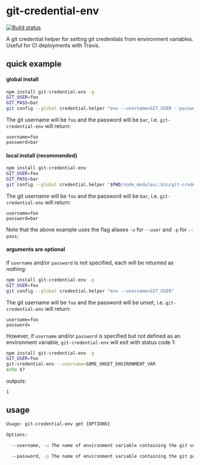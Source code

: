 # git-credential-env

[![Build status][build-badge]][build-href]


A git credential helper for setting git credentials from environment variables. Useful for CI deployments with Travis.


## quick example
#### global install
```bash
npm install git-credential-env -g
GIT_USER=foo
GIT_PASS=bar
git config --global credential.helper "env --username=GIT_USER --password=GIT_PASS"
```

The git username will be `foo` and the password will be `bar`, i.e. `git-credential-env` will return:

```
username=foo
password=bar
```

#### local install (recommended)
```bash
npm install git-credential-env
GIT_USER=foo
GIT_PASS=bar
git config --global credential.helper "$PWD/node_modules/.bin/git-credential-env -u=GIT_USER -p=GIT_PASS"
```

The git username will be `foo` and the password will be `bar`, i.e. `git-credential-env` will return:

```
username=foo
password=bar
```

Note that the above example uses the flag aliases `-u` for `--user` and `-p` for `--pass`;

#### arguments are optional
If `username` and/or `password` is not specified, each will be returned as nothing:
```bash
npm install git-credential-env -g
GIT_USER=foo
git config --global credential.helper "env --username=GIT_USER"
```

The git username will be `foo` and the password will be unset, i.e. `git-credential-env` will return:

```
username=foo
password=
```

However, if `username` and/or `password` is specified but not defined as an environment variable, `git-credential-env` will exit with status code 1:

```bash
npm install git-credential-env -g
GIT_USER=foo
git-credential-env --username=SOME_UNSET_ENVIRONMENT_VAR
echo $?
```

outputs:

```
1
```


## usage
```bash
Usage: git-credential-env get {OPTIONS}

Options:

  --username, -u The name of environment variable containing the git username

  --password, -p The name of environment variable containing the git password
```



[build-badge]: https://travis-ci.org/L33T-KR3W/git-credential-env.svg
[build-href]: https://travis-ci.org/L33T-KR3W/git-credential-env
